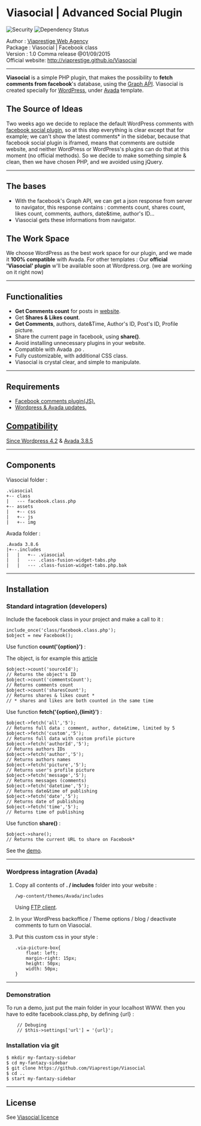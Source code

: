Viasocial | Advanced Social Plugin
==================================
<img src="http://viaprestige.github.io/Viasocial/img/7465722e737667.svg" alt="Security" style="max-width:100%;">
<img src="http://viaprestige.github.io/Viasocial/img/2f6a656b796c6c2.svg" alt="Dependency Status" style="max-width:100%;">

Author  	:  <a href="http://viaprestige-agency.com" target="_blanc">Viaprestige Web Agency</a><br>
Package 	:  Viasocial | Facebook class<br>
Version 	:  1.0 Comma release @01/09/2015<br>
Official website: http://viaprestige.github.io/Viasocial


----------


**Viasocial** is a simple PHP plugin, that makes the possibility to **fetch comments from facebook**'s database, using the <a href="https://developers.facebook.com/docs/graph-api" target="_blank">Graph API</a>.
Viasocial is created specially for <a href="https://wordpress.org/" target="_blanc">WordPress</a>, under <a href="http://theme-fusion.com/avada/" target="_blanc">Avada</a> template.

The Source of Ideas
-----------------------
Two weeks ago we decide to replace the default WordPress comments with <a href="https://developers.facebook.com/products/social-plugins" target="_blanc">facebook social plugin</a>, so at this step  everything is clear except that for example; we can't show the latest comments* in the sidebar, because that facebook social plugin is iframed, means that comments are outside website, and neither WordPress or WordPress's plugins  can do that at this moment (no official methods).
So we decide to make something simple & clean, then we have chosen PHP, and we avoided using jQuery.


----------


The bases
-----------------------

 - With the facebook's Graph API, we can get a json response from server to navigator, this response contains : comments count, shares count, likes count, comments, authors, date&time, author's ID...
 - Viasocial gets these informations from navigator.

The Work Space
-----------------------

We choose WordPress as the best work space for our plugin, and we made it **100% compatible** with Avada.
For other templates : Our **official 'Viasocial' plugin** w'll be available soon at Wordpress.org. (we are working on it right now)


----------


Functionalities
-----------------------

 - **Get Comments count** for posts in <a href="http://viaprestige-agency.com/optimiser-son-site-internet/" target="_blanc">website</a>.
 - Get **Shares & Likes count**.
 - **Get Comments**, authors, date&Time, Author's ID, Post's ID, Profile picture.
 - Share the current page in facebook, using **share()**.
 - Avoid installing unnecessary plugins in your website.
 - Compatible with Avada .po .
 - Fully customizable, with additional CSS class.
 - Viasocial is crystal clear, and simple to manipulate.


----------


Requirements
--------------------

 - <a href="https://developers.facebook.com/docs/plugins/comments" target="_blanc">Facebook comments plugin(JS).
 - Wordpress & Avada updates.

Compatibility
-------------------

Since <a href="https://wordpress.org/download/" target="_blanc">Wordpress 4.2</a> & <a href="http://themeforest.net/item/avada-responsive-multipurpose-theme/2833226" target="_blanc">Avada 3.8.5</a>


----------


Components
----------------

Viasocial folder :

	.viasocial
	+-- class
	|   --- facebook.class.php
	+-- assets
	|   +-- css
	|   +-- js
	|   +-- img

Avada folder :  

	.Avada 3.8.6
	|+--.includes
	|	|   +-- .viasocial
	|	|   --- .class-fusion-widget-tabs.php
	|	|   --- .class-fusion-widget-tabs.php.bak


----------


Installation
----------------

### Standard intagration (developers)
Include the facebook class in your project and make a call to it :

	include_once('class/facebook.class.php');
	$object = new Facebook();
	
Use function **count('{option}')** :

The object, is for example this <a href="http://www.viaprestige-lifestyle.com/Tendances/la-cle-usb-google-nouveaute-pour-securiser-les-donnees/" target="_blanc">article</a>

	$object->count('sourceId'); 
	// Returns the object's ID
	$object->count('commentsCount'); 
	// Returns comments count
	$object->count('sharesCount'); 
	// Returns shares & likes count *
	// * shares and likes are both counted in the same time
	
Use function **fetch('{option},{limit}')** :

	$object->fetch('all','5'); 
	// Returns full data : comment, author, date&time, limited by 5
	$object->fetch('custom','5'); 
	// Returns full data with custom profile picture
	$object->fetch('authorId','5'); 
	// Returns authors IDs
	$object->fetch('author','5'); 
	// Returns authors names
	$object->fetch('picture','5'); 
	// Returns user's profile picture
	$object->fetch('message','5'); 
	// Returns messages (comments)
	$object->fetch('datetime','5'); 
	// Returns date&time of publishing
	$object->fetch('date','5'); 
	// Returns date of publishing
	$object->fetch('time','5'); 
	// Returns time of publishing

Use function **share()** :

	$object->share(); 
	// Returns the current URL to share on Facebook*
	
See the <a href="https://www.facebook.com/sharer/sharer.php?u=http://viaprestige-agency.com/" target="_blanc">demo</a>.


----------


### Wordpress intagration (Avada)

 1. Copy all contents of **. /  includes** folder into your website :

		/wp-content/themes/Avada/includes
	
	Using <a href="https://filezilla-project.org/download.php?type=client" target="_blanc">FTP client</a>.

 2. In your WordPress backoffice / Theme options / blog /
 deactivate comments to turn on Viasocial.
 3. Put this custom css in your style :

		.via-picture-box{
		    float: left;
		    margin-right: 15px;
		    height: 50px;
		    width: 50px;
		}

----------
### Demonstration

To run a demo, just put the main folder in your localhost WWW.
then you have to edite facebook.class.php, by defining {url} :
	    
	    // Debuging
	    // $this->settings['url'] = '{url}';


### Installation via git

	$ mkdir my-fantazy-sidebar
	$ cd my-fantazy-sidebar
	$ git clone https://github.com/Viaprestige/Viasocial
	$ cd ..
	$ start my-fantazy-sidebar
	
----------
License
----------------
See <a href="https://github.com/Viaprestige/Viasocial/blob/master/LICENSE">Viasocial licence</a>
